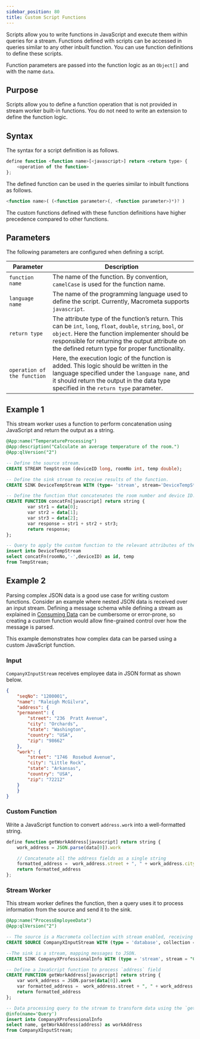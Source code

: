 ```yaml
---
sidebar_position: 80
title: Custom Script Functions
---
```


Scripts allow you to write functions in JavaScript and execute them within queries for a stream. Functions defined with scripts can be accessed in queries similar to any other inbuilt function. You can use function definitions to define these scripts.

Function parameters are passed into the function logic as an `Object[]` and with the name `data`.

## Purpose

Scripts allow you to define a function operation that is not provided in stream worker built-in functions. You do not need to write an extension to define the function logic.

## Syntax

The syntax for a script definition is as follows.

```js
define function <function name>[<javascript>] return <return type> {
    <operation of the function>
};
```

The defined function can be used in the queries similar to inbuilt functions as follows.

```js
<function name>( (<function parameter>(, <function parameter>)*)? )
```

The custom functions defined with these function definitions have higher precedence compared to other functions.

## Parameters

The following parameters are configured when defining a script.

| Parameter     | Description |
| ------------- |-------------|
| `function name`| 	The name of the function. By convention, `camelCase` is used for the function name.|
|`language name`| The name of the programming language used to define the script. Currently, Macrometa supports `javascript`.|
| `return type`| The attribute type of the function’s return. This can be `int`, `long`, `float`, `double`, `string`, `bool`, or `object`. Here the function implementer should be responsible for returning the output attribute on the defined return type for proper functionality.
|`operation of the function`| Here, the execution logic of the function is added. This logic should be written in the language specified under the `language name`, and it should return the output in the data type specified in the `return type` parameter.

## Example 1

This stream worker uses a function to perform concatenation using JavaScript and return the output as a string.

```sql
@App:name("TemperatureProcessing")
@App:description("Calculate an average temperature of the room.")
@App:qlVersion("2")

-- Define the source stream.
CREATE STREAM TempStream (deviceID long, roomNo int, temp double);

-- Define the sink stream to receive results of the function.
CREATE SINK DeviceTempStream WITH (type= 'stream', stream='DeviceTempStream', map.type='json') (id string, temp double);

-- Define the function that concatenates the room number and device ID.
CREATE FUNCTION concatFn[javascript] return string {
        var str1 = data[0];
        var str2 = data[1];
        var str3 = data[2];
        var response = str1 + str2 + str3;
        return response;
};

-- Query to apply the custom function to the relevant attributes of the input stream definition.
insert into DeviceTempStream
select concatFn(roomNo,'-',deviceID) as id, temp
from TempStream;
```

## Example 2

Parsing complex JSON data is a good use case for writing custom functions. Consider an example where nested JSON data is received over an input stream. Defining a message schema while defining a stream as explained in [Consuming Data](../tutorials/consuming-data.md) can be cumbersome or error-prone, so creating a custom function would allow fine-grained control over how the message is parsed.

This example demonstrates how complex data can be parsed using a custom JavaScript function.

### Input

`CompanyXInputStream` receives employee data in JSON format as shown below.

```json
{
    "seqNo": "1200001",
    "name": "Raleigh McGilvra",
    "address": {
    "permanent": {
        "street": "236  Pratt Avenue",
        "city": "Orchards",
        "state": "Washington",
        "country": "USA",
        "zip": "98662"
    },
    "work": {
        "street": "1746  Rosebud Avenue",
        "city": "Little Rock",
        "state": "Arkansas",
        "country": "USA",
        "zip": "72212"
    }
    }
}
```

### Custom Function

Write a JavaScript function to convert `address.work` into a well-formatted string.

```js
define function getWorkAddress[javascript] return string {
    work_address = JSON.parse(data[0]).work

    // Concatenate all the address fields as a single string
    formatted_address =  work_address.street + ", " + work_address.city + ", " + work_address.state + ", " + work_address.country + ", " + work_address.zip;
    return formatted_address
};
```

### Stream Worker

This stream worker defines the function, then a query uses it to process information from the source and send it to the sink.

```sql
@App:name("ProcessEmployeeData")
@App:qlVersion("2")

-- The source is a Macrometa collection with stream enabled, receiving JSON messages.
CREATE SOURCE CompanyXInputStream WITH (type = 'database', collection = "CompanyXInputStream", collection.type="doc" , replication.type="global", map.type='json') (seqNo string, name string, address string);

--The sink is a stream, mapping messages to JSON.
CREATE SINK CompanyXProfessionalInfo WITH (type = 'stream', stream = "CompanyXProfessionalInfo", replication.type="local", map.type='json') (name string, workAddress string);

-- Define a JavaScript function to process `address` field
CREATE FUNCTION getWorkAddress[javascript] return string {
    var work_address = JSON.parse(data[0]).work
    var formatted_address =  work_address.street + ", " + work_address.city + ", " + work_address.state + ", " + work_address.country + ", " + work_address.zip;
    return formatted_address
};

-- Data processing query to the stream to transform data using the `getWorkAddress` function.
@info(name='Query')
insert into CompanyXProfessionalInfo
select name, getWorkAddress(address) as workAddress
from CompanyXInputStream;
```
